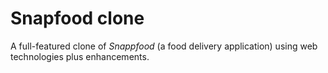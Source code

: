 # Snapfood clone

A full-featured clone of _Snappfood_ (a food delivery application) using web
technologies plus enhancements.

